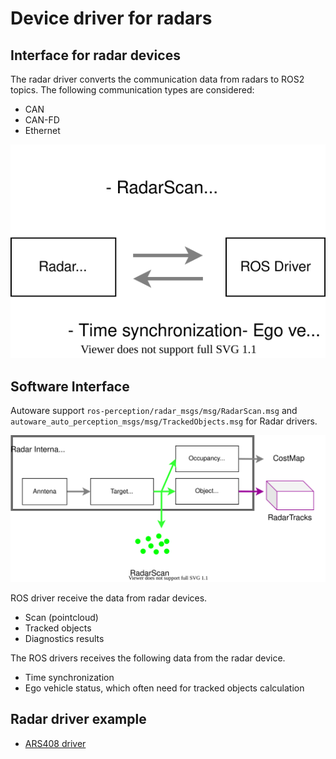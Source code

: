 # Device driver for radars

## Interface for radar devices

The radar driver converts the communication data from radars to ROS2 topics.
The following communication types are considered:

- CAN
- CAN-FD
- Ethernet

![draw.io figure](image/radar-communication.drawio.svg)

## Software Interface

Autoware support `ros-perception/radar_msgs/msg/RadarScan.msg` and `autoware_auto_perception_msgs/msg/TrackedObjects.msg` for Radar drivers.

![draw.io figure](image/radar-driver.drawio.svg)

ROS driver receive the data from radar devices.

- Scan (pointcloud)
- Tracked objects
- Diagnostics results

The ROS drivers receives the following data from the radar device.

- Time synchronization
- Ego vehicle status, which often need for tracked objects calculation

## Radar driver example

- [ARS408 driver](https://github.com/tier4/ars408_driver)
